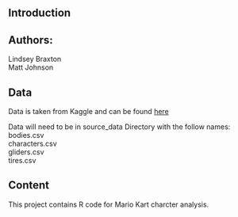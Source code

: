 Introduction
------------

## Authors:
Lindsey Braxton \
Matt Johnson

## Data
Data is taken from Kaggle and can be found [here](https://www.kaggle.com/barelydedicated/mariokart8)

Data will need to be in source_data Directory with the follow names:
bodies.csv \
characters.csv \
gliders.csv \
tires.csv

## Content
This project contains R code for Mario Kart charcter analysis. 